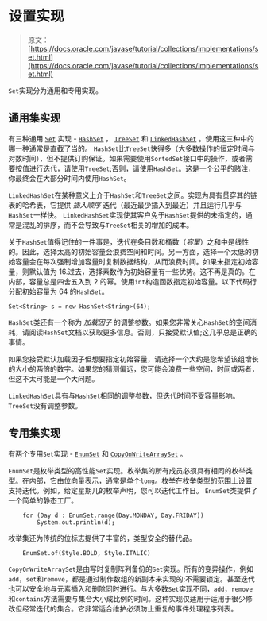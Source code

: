 # 设置实现

> 原文： [https://docs.oracle.com/javase/tutorial/collections/implementations/set.html](https://docs.oracle.com/javase/tutorial/collections/implementations/set.html)

`Set`实现分为通用和专用实现。

## 通用集实现

有三种通用 [`Set`](https://docs.oracle.com/javase/8/docs/api/java/util/Set.html) 实现 - [`HashSet`](https://docs.oracle.com/javase/8/docs/api/java/util/HashSet.html) ， [`TreeSet`](https://docs.oracle.com/javase/8/docs/api/java/util/TreeSet.html) 和 [`LinkedHashSet`](https://docs.oracle.com/javase/8/docs/api/java/util/LinkedHashSet.html) 。使用这三种中的哪一种通常是直截了当的。 `HashSet`比`TreeSet`快得多（大多数操作的恒定时间与对数时间），但不提供订购保证。如果需要使用`SortedSet`接口中的操作，或者需要按值进行迭代，请使用`TreeSet`;否则，请使用`HashSet`。这是一个公平的赌注，你最终会在大部分时间内使用`HashSet`。

`LinkedHashSet`在某种意义上介于`HashSet`和`TreeSet`之间。实现为具有贯穿其的链表的哈希表，它提供 _插入顺序_ 迭代（最近最少插入到最近）并且运行几乎与`HashSet`一样快。 `LinkedHashSet`实现使其客户免于`HashSet`提供的未指定的，通常是混乱的排序，而不会导致与`TreeSet`相关的增加的成本。

关于`HashSet`值得记住的一件事是，迭代在条目数和桶数（_容量_）之和中是线性的。因此，选择太高的初始容量会浪费空间和时间。另一方面，选择一个太低的初始容量会在每次强制增加容量时复制数据结构，从而浪费时间。如果未指定初始容量，则默认值为 16.过去，选择素数作为初始容量有一些优势。这不再是真的。在内部，容量总是四舍五入到 2 的幂。使用`int`构造函数指定初始容量。以下代码行分配初始容量为 64 的`HashSet`。

```
Set<String> s = new HashSet<String>(64);

```

`HashSet`类还有一个称为 _加载因子_ 的调整参数。如果您非常关心`HashSet`的空间消耗，请阅读`HashSet`文档以获取更多信息。否则，只接受默认值;这几乎总是正确的事情。

如果您接受默认加载因子但想要指定初始容量，请选择一个大约是您希望该组增长的大小的两倍的数字。如果您的猜测偏远，您可能会浪费一些空间，时间或两者，但这不太可能是一个大问题。

`LinkedHashSet`具有与`HashSet`相同的调整参数，但迭代时间不受容量影响。 `TreeSet`没有调整参数。

## 专用集实现

有两个专用`Set`实现 - [`EnumSet`](https://docs.oracle.com/javase/8/docs/api/java/util/EnumSet.html) 和 [`CopyOnWriteArraySet`](https://docs.oracle.com/javase/8/docs/api/java/util/concurrent/CopyOnWriteArraySet.html) 。

`EnumSet`是枚举类型的高性能`Set`实现。枚举集的所有成员必须具有相同的枚举类型。在内部，它由位向量表示，通常是单个`long`。枚举在枚举类型的范围上设置支持迭代。例如，给定星期几的枚举声明，您可以迭代工作日。 `EnumSet`类提供了一个简单的静态工厂。

```
    for (Day d : EnumSet.range(Day.MONDAY, Day.FRIDAY))
        System.out.println(d);

```

枚举集还为传统的位标志提供了丰富的，类型安全的替代品。

```
    EnumSet.of(Style.BOLD, Style.ITALIC)

```

`CopyOnWriteArraySet`是由写时复制阵列备份的`Set`实现。所有的变异操作，例如`add`，`set`和`remove`，都是通过制作数组的新副本来实现的;不需要锁定。甚至迭代也可以安全地与元素插入和删除同时进行。与大多数`Set`实现不同，`add`，`remove`和`contains`方法需要与集合大小成比例的时间。这种实现仅适用于适用于很少修改但经常迭代的集合。它非常适合维护必须防止重复的事件处理程序列表。